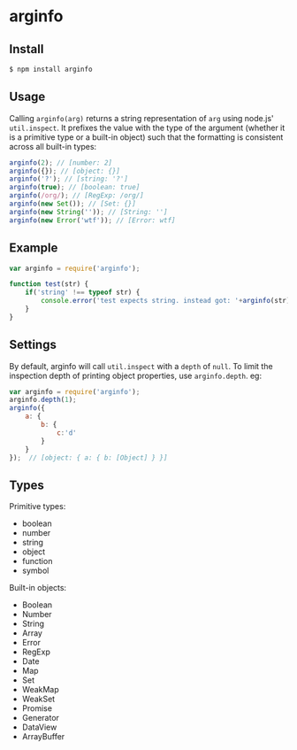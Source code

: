 # arginfo

## Install
```sh
$ npm install arginfo
```

## Usage

Calling `arginfo(arg)` returns a string representation of `arg` using node.js' `util.inspect`. It prefixes the value with the type of the argument (whether it is a primitive type or a built-in object) such that the formatting is consistent across all built-in types:

```javascript
arginfo(2); // [number: 2]
arginfo({}); // [object: {}]
arginfo('?'); // [string: '?']
arginfo(true); // [boolean: true]
arginfo(/org/); // [RegExp: /org/]
arginfo(new Set()); // [Set: {}]
arginfo(new String('')); // [String: '']
arginfo(new Error('wtf')); // [Error: wtf]
```

## Example
```javascript
var arginfo = require('arginfo');

function test(str) {
	if('string' !== typeof str) {
		console.error('test expects string. instead got: '+arginfo(str));
	}
}
```

## Settings
By default, arginfo will call `util.inspect` with a `depth` of `null`. To limit the inspection depth of printing object properties, use `arginfo.depth`. eg:
```javascript
var arginfo = require('arginfo');
arginfo.depth(1);
arginfo({
	a: {
		b: {
			c:'d'
		}
	}
});  // [object: { a: { b: [Object] } }]
```

## Types

Primitive types:
 * boolean
 * number
 * string
 * object
 * function
 * symbol

Built-in objects:
 * Boolean
 * Number
 * String
 * Array
 * Error
 * RegExp
 * Date
 * Map
 * Set
 * WeakMap
 * WeakSet
 * Promise
 * Generator
 * DataView
 * ArrayBuffer
